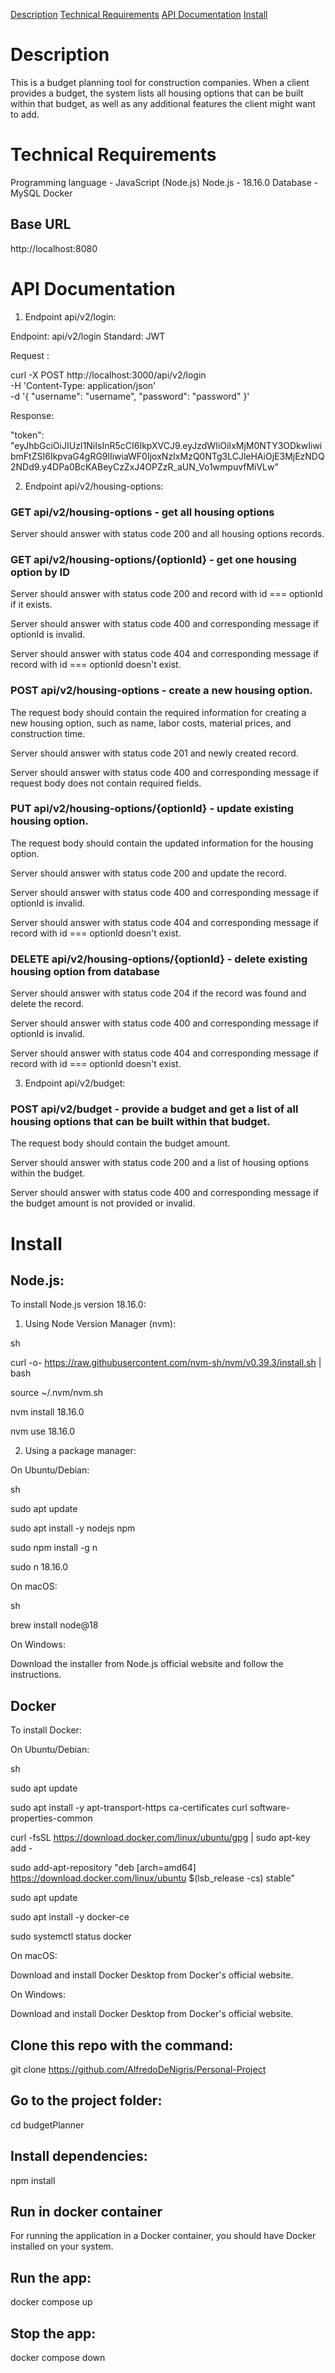 [Description](#Description)
[Technical Requirements](#TechnicalRequirements)
[API Documentation](#APIDocumentation)
[Install](#Install)

# Description

This is a budget planning tool for construction companies.
When a client provides a budget, the system lists all housing options that can be built within that budget,
as well as any additional features the client might want to add.

# Technical Requirements

Programming language - JavaScript (Node.js)
Node.js - 18.16.0
Database - MySQL
Docker

## Base URL

http://localhost:8080

# API Documentation

1. Endpoint api/v2/login:


Endpoint: api/v2/login
Standard: JWT

Request :

curl -X POST http://localhost:3000/api/v2/login \
  -H 'Content-Type: application/json' \
  -d '{
    "username": "username",
    "password": "password"
}'


Response:

"token": "eyJhbGciOiJIUzI1NiIsInR5cCI6IkpXVCJ9.eyJzdWIiOiIxMjM0NTY3ODkwIiwibmFtZSI6IkpvaG4gRG9lIiwiaWF0IjoxNzIxMzQ0NTg3LCJleHAiOjE3MjEzNDQ2NDd9.y4DPa0BcKABeyCzZxJ4OPZzR_aUN_Vo1wmpuvfMiVLw"

2. Endpoint api/v2/housing-options:


### GET api/v2/housing-options - get all housing options

Server should answer with status code 200 and all housing options records.


### GET api/v2/housing-options/{optionId} - get one housing option by ID

Server should answer with status code 200 and record with id === optionId if it exists.

Server should answer with status code 400 and corresponding message if optionId is invalid.

Server should answer with status code 404 and corresponding message if record with id === optionId doesn't exist.


### POST api/v2/housing-options - create a new housing option.

The request body should contain the required information for creating a new housing option, such as name, labor costs, 
material prices, and construction time.

Server should answer with status code 201 and newly created record.

Server should answer with status code 400 and corresponding message if request body does not contain required fields.


### PUT api/v2/housing-options/{optionId} - update existing housing option.

The request body should contain the updated information for the housing option.

Server should answer with status code 200 and update the record.

Server should answer with status code 400 and corresponding message if optionId is invalid.

Server should answer with status code 404 and corresponding message if record with id === optionId doesn't exist.


### DELETE api/v2/housing-options/{optionId} - delete existing housing option from database

Server should answer with status code 204 if the record was found and delete the record.

Server should answer with status code 400 and corresponding message if optionId is invalid.

Server should answer with status code 404 and corresponding message if record with id === optionId doesn't exist.


3. Endpoint api/v2/budget:


### POST api/v2/budget - provide a budget and get a list of all housing options that can be built within that budget.

The request body should contain the budget amount.

Server should answer with status code 200 and a list of housing options within the budget.

Server should answer with status code 400 and corresponding message if the budget amount is not provided or invalid.

# Install

## Node.js:

To install Node.js version 18.16.0:

1. Using Node Version Manager (nvm):

sh

curl -o- https://raw.githubusercontent.com/nvm-sh/nvm/v0.39.3/install.sh | bash

source ~/.nvm/nvm.sh

nvm install 18.16.0

nvm use 18.16.0

2. Using a package manager:

On Ubuntu/Debian:

sh

sudo apt update

sudo apt install -y nodejs npm

sudo npm install -g n

sudo n 18.16.0

On macOS:

sh

brew install node@18

On Windows:

Download the installer from Node.js official website and follow the instructions.

## Docker

To install Docker:

On Ubuntu/Debian:

sh

sudo apt update

sudo apt install -y apt-transport-https ca-certificates curl software-properties-common

curl -fsSL https://download.docker.com/linux/ubuntu/gpg | sudo apt-key add -

sudo add-apt-repository "deb [arch=amd64] https://download.docker.com/linux/ubuntu $(lsb_release -cs) stable"

sudo apt update

sudo apt install -y docker-ce

sudo systemctl status docker

On macOS:

Download and install Docker Desktop from Docker's official website.

On Windows:

Download and install Docker Desktop from Docker's official website.

## Clone this repo with the command:

git clone <https://github.com/AlfredoDeNigris/Personal-Project>

## Go to the project folder:

cd budgetPlanner

## Install dependencies:

npm install

## Run in docker container

For running the application in a Docker container, you should have Docker installed on your system.

## Run the app:

docker compose up

## Stop the app:

docker compose down
